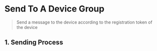 # Send To A Device Group
> Send a message to the device according to the registration token of the device

## 1. Sending Process